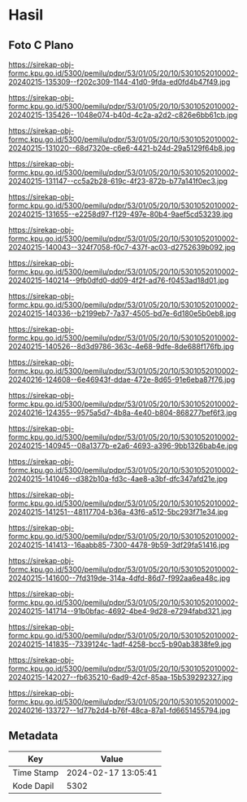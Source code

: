 # Hasil

## Foto C Plano

https://sirekap-obj-formc.kpu.go.id/5300/pemilu/pdpr/53/01/05/20/10/5301052010002-20240215-135309--f202c309-1144-41d0-9fda-ed0fd4b47f49.jpg

https://sirekap-obj-formc.kpu.go.id/5300/pemilu/pdpr/53/01/05/20/10/5301052010002-20240215-135426--1048e074-b40d-4c2a-a2d2-c826e6bb61cb.jpg

https://sirekap-obj-formc.kpu.go.id/5300/pemilu/pdpr/53/01/05/20/10/5301052010002-20240215-131020--68d7320e-c6e6-4421-b24d-29a5129f64b8.jpg

https://sirekap-obj-formc.kpu.go.id/5300/pemilu/pdpr/53/01/05/20/10/5301052010002-20240215-131147--cc5a2b28-619c-4f23-872b-b77a141f0ec3.jpg

https://sirekap-obj-formc.kpu.go.id/5300/pemilu/pdpr/53/01/05/20/10/5301052010002-20240215-131655--e2258d97-f129-497e-80b4-9aef5cd53239.jpg

https://sirekap-obj-formc.kpu.go.id/5300/pemilu/pdpr/53/01/05/20/10/5301052010002-20240215-140043--324f7058-f0c7-437f-ac03-d2752639b092.jpg

https://sirekap-obj-formc.kpu.go.id/5300/pemilu/pdpr/53/01/05/20/10/5301052010002-20240215-140214--9fb0dfd0-dd09-4f2f-ad76-f0453ad18d01.jpg

https://sirekap-obj-formc.kpu.go.id/5300/pemilu/pdpr/53/01/05/20/10/5301052010002-20240215-140336--b2199eb7-7a37-4505-bd7e-6d180e5b0eb8.jpg

https://sirekap-obj-formc.kpu.go.id/5300/pemilu/pdpr/53/01/05/20/10/5301052010002-20240215-140526--8d3d9786-363c-4e68-9dfe-8de688f176fb.jpg

https://sirekap-obj-formc.kpu.go.id/5300/pemilu/pdpr/53/01/05/20/10/5301052010002-20240216-124608--6e46943f-ddae-472e-8d65-91e6eba87f76.jpg

https://sirekap-obj-formc.kpu.go.id/5300/pemilu/pdpr/53/01/05/20/10/5301052010002-20240216-124355--9575a5d7-4b8a-4e40-b804-868277bef6f3.jpg

https://sirekap-obj-formc.kpu.go.id/5300/pemilu/pdpr/53/01/05/20/10/5301052010002-20240215-140945--08a1377b-e2a6-4693-a396-9bb1326bab4e.jpg

https://sirekap-obj-formc.kpu.go.id/5300/pemilu/pdpr/53/01/05/20/10/5301052010002-20240215-141046--d382b10a-fd3c-4ae8-a3bf-dfc347afd21e.jpg

https://sirekap-obj-formc.kpu.go.id/5300/pemilu/pdpr/53/01/05/20/10/5301052010002-20240215-141251--48117704-b36a-43f6-a512-5bc293f71e34.jpg

https://sirekap-obj-formc.kpu.go.id/5300/pemilu/pdpr/53/01/05/20/10/5301052010002-20240215-141413--16aabb85-7300-4478-9b59-3df29fa51416.jpg

https://sirekap-obj-formc.kpu.go.id/5300/pemilu/pdpr/53/01/05/20/10/5301052010002-20240215-141600--7fd319de-314a-4dfd-86d7-f992aa6ea48c.jpg

https://sirekap-obj-formc.kpu.go.id/5300/pemilu/pdpr/53/01/05/20/10/5301052010002-20240215-141714--91b0bfac-4692-4be4-9d28-e7294fabd321.jpg

https://sirekap-obj-formc.kpu.go.id/5300/pemilu/pdpr/53/01/05/20/10/5301052010002-20240215-141835--7339124c-1adf-4258-bcc5-b90ab3838fe9.jpg

https://sirekap-obj-formc.kpu.go.id/5300/pemilu/pdpr/53/01/05/20/10/5301052010002-20240215-142027--fb635210-6ad9-42cf-85aa-15b539292327.jpg

https://sirekap-obj-formc.kpu.go.id/5300/pemilu/pdpr/53/01/05/20/10/5301052010002-20240216-133727--1d77b2d4-b76f-48ca-87a1-fd6651455794.jpg


## Metadata

| Key        | Value               |
| ---------- | ------------------- |
| Time Stamp | 2024-02-17 13:05:41 |
| Kode Dapil | 5302                |



